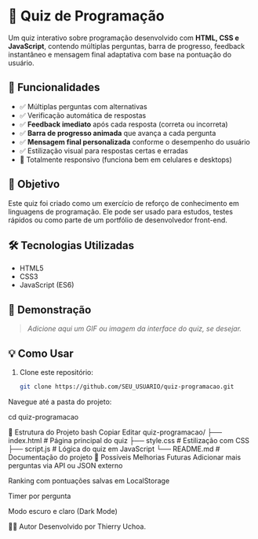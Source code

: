 # 🧠 Quiz de Programação

Um quiz interativo sobre programação desenvolvido com **HTML, CSS e JavaScript**, contendo múltiplas perguntas, barra de progresso, feedback instantâneo e mensagem final adaptativa com base na pontuação do usuário.

## 🚀 Funcionalidades

- ✅ Múltiplas perguntas com alternativas
- ✅ Verificação automática de respostas
- ✅ **Feedback imediato** após cada resposta (correta ou incorreta)
- ✅ **Barra de progresso animada** que avança a cada pergunta
- ✅ **Mensagem final personalizada** conforme o desempenho do usuário
- ✅ Estilização visual para respostas certas e erradas
- 📱 Totalmente responsivo (funciona bem em celulares e desktops)

## 🎯 Objetivo

Este quiz foi criado como um exercício de reforço de conhecimento em linguagens de programação. Ele pode ser usado para estudos, testes rápidos ou como parte de um portfólio de desenvolvedor front-end.

## 🛠️ Tecnologias Utilizadas

- HTML5
- CSS3
- JavaScript (ES6)

## 📸 Demonstração

> *Adicione aqui um GIF ou imagem da interface do quiz, se desejar.*

## 💡 Como Usar

1. Clone este repositório:
   ```bash
   git clone https://github.com/SEU_USUARIO/quiz-programacao.git

Navegue até a pasta do projeto:

cd quiz-programacao


📁 Estrutura do Projeto
bash
Copiar
Editar
quiz-programacao/
├── index.html         # Página principal do quiz
├── style.css          # Estilização com CSS
├── script.js          # Lógica do quiz em JavaScript
└── README.md          # Documentação do projeto
🧪 Possíveis Melhorias Futuras
Adicionar mais perguntas via API ou JSON externo

Ranking com pontuações salvas em LocalStorage

Timer por pergunta

Modo escuro e claro (Dark Mode)

🧑‍💻 Autor
Desenvolvido por Thierry Uchoa.